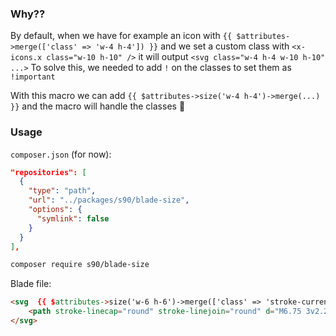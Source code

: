 ### Why??

By default, when we have for example an icon with `{{ $attributes->merge(['class' => 'w-4 h-4']) }}` and we set a custom class with `<x-icons.x class="w-10 h-10" />` it will output `<svg class="w-4 h-4 w-10 h-10" ...>`
To solve this, we needed to add `!` on the classes to set them as `!important`

With this macro we can add `{{ $attributes->size('w-4 h-4')->merge(...) }}` and the macro will handle the classes 🙌

### Usage

`composer.json` (for now):

```json
"repositories": [
  {
    "type": "path",
    "url": "../packages/s90/blade-size",
    "options": {
      "symlink": false
    }
  }
],
```

```bash
composer require s90/blade-size
```

Blade file:

```html
<svg  {{ $attributes->size('w-6 h-6')->merge(['class' => 'stroke-current']) }} stroke-width="1.5" xmlns="http://www.w3.org/2000/svg" fill="none" viewBox="0 0 24 24">
    <path stroke-linecap="round" stroke-linejoin="round" d="M6.75 3v2.25M17.25 3v2.25M3 18.75V7.5a2.25 2.25 0 012.25-2.25h13.5A2.25 2.25 0 0121 7.5v11.25m-18 0A2.25 2.25 0 005.25 21h13.5A2.25 2.25 0 0021 18.75m-18 0v-7.5A2.25 2.25 0 015.25 9h13.5A2.25 2.25 0 0121 11.25v7.5" />
</svg>
```